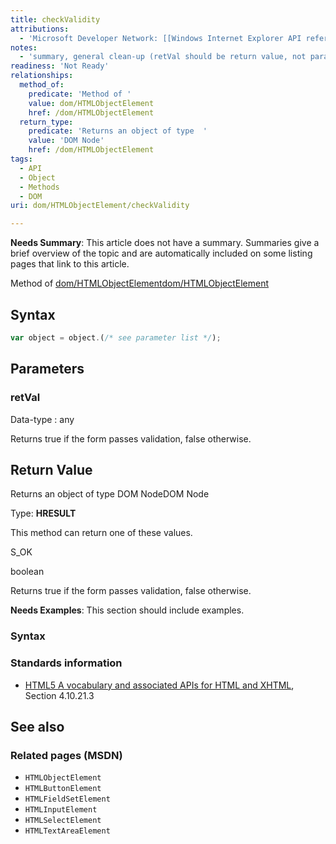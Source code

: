 ```yaml
---
title: checkValidity
attributions:
  - 'Microsoft Developer Network: [[Windows Internet Explorer API reference](http://msdn.microsoft.com/en-us/library/ie/hh828809%28v=vs.85%29.aspx) Article]'
notes:
  - 'summary, general clean-up (retVal should be return value, not parameter)'
readiness: 'Not Ready'
relationships:
  method_of:
    predicate: 'Method of '
    value: dom/HTMLObjectElement
    href: /dom/HTMLObjectElement
  return_type:
    predicate: 'Returns an object of type  '
    value: 'DOM Node'
    href: /dom/HTMLObjectElement
tags:
  - API
  - Object
  - Methods
  - DOM
uri: dom/HTMLObjectElement/checkValidity

---
```

**Needs Summary**: This article does not have a summary. Summaries give a brief overview of the topic and are automatically included on some listing pages that link to this article.

Method of [dom/HTMLObjectElement](/dom/HTMLObjectElement)[dom/HTMLObjectElement](/dom/HTMLObjectElement)

## <span>Syntax</span>

``` js
var object = object.(/* see parameter list */);
```

## <span>Parameters</span>

### <span>retVal</span>

 Data-type
:   any

 Returns true if the form passes validation, false otherwise.

## <span>Return Value</span>

Returns an object of type DOM NodeDOM Node

Type: **HRESULT**

This method can return one of these values.

S\_OK

boolean

Returns true if the form passes validation, false otherwise.

**Needs Examples**: This section should include examples.

### <span>Syntax</span>

### <span>Standards information</span>

-   [HTML5 A vocabulary and associated APIs for HTML and XHTML](http://go.microsoft.com/fwlink/p/?linkid=221374), Section 4.10.21.3

## <span>See also</span>

### <span>Related pages (MSDN)</span>

-   `HTMLObjectElement`
-   `HTMLButtonElement`
-   `HTMLFieldSetElement`
-   `HTMLInputElement`
-   `HTMLSelectElement`
-   `HTMLTextAreaElement`
